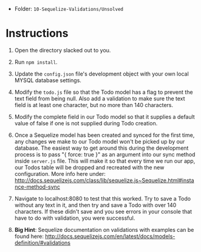 - Folder: `10-Sequelize-Validations/Unsolved`

# Instructions

1. Open the directory slacked out to you.

2. Run `npm install`.

3. Update the `config.json` file's development object with your own local MYSQL database settings.

4. Modify the `todo.js` file so that the Todo model has a flag to prevent the text field from being null. Also add a validation to make sure the text field is at least one character, but no more than 140 characters.

5. Modify the complete field in our Todo model so that it supplies a default value of false if one is not supplied during Todo creation.

6. Once a Sequelize model has been created and synced for the first time, any changes we make to our Todo model won't be picked up by our database. The easiest way to get around this during the development process is to pass "{ force: true }" as an argument into our sync method inside `server.js` file. This will make it so that every time we run our app, our Todos table will be dropped and recreated with the new configuration. More info here under: <http://docs.sequelizejs.com/class/lib/sequelize.js~Sequelize.html#instance-method-sync>

7. Navigate to localhost:8080 to test that this worked. Try to save a Todo without any text in it, and then try and save a Todo with over 140 characters. If these didn't save and you see errors in your console that have to do with validation, you were successful.

8. **Big Hint**: Sequelize documentation on validations with examples can be found here: <http://docs.sequelizejs.com/en/latest/docs/models-definition/#validations>
